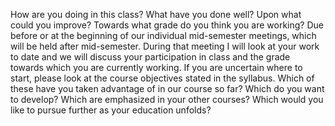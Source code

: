 How are you doing in this class? What have you done well? Upon what could you improve? Towards what grade do you think you are working? Due before or at the beginning of our individual mid-semester meetings, which will be held after mid-semester. During that meeting I will look at your work to date and we will discuss your participation in class and the grade towards which you are currently working. If you are uncertain where to start, please look at the course objectives stated in the syllabus. Which of these have you taken advantage of in our course so far? Which do you want to develop? Which are emphasized in your other courses? Which would you like to pursue further as your education unfolds?
